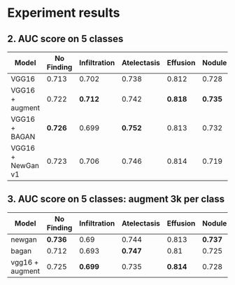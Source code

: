 

# Experiment results

<!-- ## 1. Accuracy on 5 classes
| Model | Accuracy |
|--|--|
| VGG16 | 0.452 |
| VGG16 + augment | 0.437 |
| VGG16 + BAGAN | 0.452 |
| VGG16 + NewGan v2 | 0.431 |
| VGG16 + NewGan v1 | 0.416 | -->


## 2. AUC score on 5 classes
| Model | No Finding | Infiltration | Atelectasis | Effusion | Nodule |
|--|--|--|--|--|--|
| VGG16 |0.713 |0.702 |0.738 |0.812 |0.728 |
| VGG16 + augment |0.722 | **0.712** |0.742 | **0.818** |**0.735** |
| VGG16 + BAGAN | **0.726** |0.699 | **0.752** |0.813 |0.732 |
| VGG16 + NewGan v1 |0.723 |0.706 |0.746 |0.814 |0.719 |


## 3. AUC score on 5 classes: augment 3k per class
| Model | No Finding | Infiltration | Atelectasis | Effusion | Nodule |
|--|--|--|--|--|--|
|newgan |**0.736** |0.69 |0.744 |0.813 |**0.737** |
|bagan |0.712 |0.693 | **0.747** |0.81 |0.725 |
|vgg16 + augment |0.725 |**0.699** |0.735 |**0.814** |0.728 |